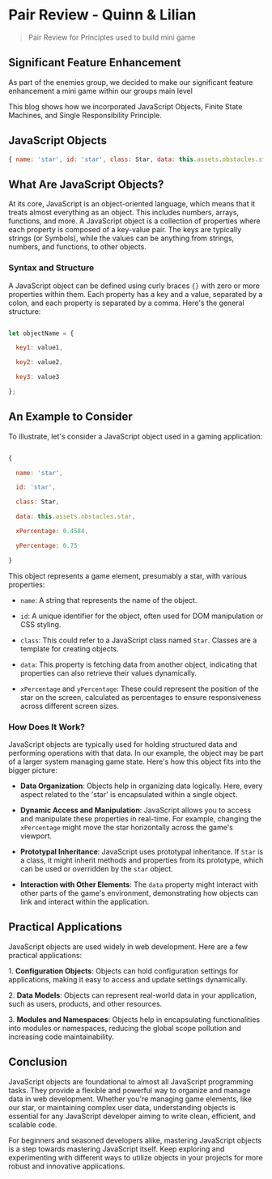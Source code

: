 # Pair Review - Quinn & Lilian
> Pair Review for Principles used to build mini game

## Significant Feature Enhancement

As part of the enemies group, we decided to make our significant feature enhancement a mini game within our groups main level 

This blog shows how we incorporated JavaScript Objects, Finite State Machines, and Single Responsibility Principle.

## JavaScript Objects

```javascript
{ name: 'star', id: 'star', class: Star, data: this.assets.obstacles.star, xPercentage: 0.4584, yPercentage: 0.75 },
```

## What Are JavaScript Objects?

At its core, JavaScript is an object-oriented language, which means that it treats almost everything as an object. This includes numbers, arrays, functions, and more. A JavaScript object is a collection of properties where each property is composed of a key-value pair. The keys are typically strings (or Symbols), while the values can be anything from strings, numbers, and functions, to other objects.

### Syntax and Structure

A JavaScript object can be defined using curly braces `{}` with zero or more properties within them. Each property has a key and a value, separated by a colon, and each property is separated by a comma. Here's the general structure:

```javascript

let objectName = {

  key1: value1,

  key2: value2,

  key3: value3

};

```

## An Example to Consider

To illustrate, let's consider a JavaScript object used in a gaming application:

```javascript

{ 

  name: 'star', 

  id: 'star', 

  class: Star, 

  data: this.assets.obstacles.star, 

  xPercentage: 0.4584, 

  yPercentage: 0.75 

}

```

This object represents a game element, presumably a star, with various properties:

- `name`: A string that represents the name of the object.

- `id`: A unique identifier for the object, often used for DOM manipulation or CSS styling.

- `class`: This could refer to a JavaScript class named `Star`. Classes are a template for creating objects.

- `data`: This property is fetching data from another object, indicating that properties can also retrieve their values dynamically.

- `xPercentage` and `yPercentage`: These could represent the position of the star on the screen, calculated as percentages to ensure responsiveness across different screen sizes.

### How Does It Work?

JavaScript objects are typically used for holding structured data and performing operations with that data. In our example, the object may be part of a larger system managing game state. Here's how this object fits into the bigger picture:

- **Data Organization**: Objects help in organizing data logically. Here, every aspect related to the 'star' is encapsulated within a single object.

- **Dynamic Access and Manipulation**: JavaScript allows you to access and manipulate these properties in real-time. For example, changing the `xPercentage` might move the star horizontally across the game's viewport.

- **Prototypal Inheritance**: JavaScript uses prototypal inheritance. If `Star` is a class, it might inherit methods and properties from its prototype, which can be used or overridden by the `star` object.

- **Interaction with Other Elements**: The `data` property might interact with other parts of the game's environment, demonstrating how objects can link and interact within the application.

## Practical Applications

JavaScript objects are used widely in web development. Here are a few practical applications:

1\. **Configuration Objects**: Objects can hold configuration settings for applications, making it easy to access and update settings dynamically.

2\. **Data Models**: Objects can represent real-world data in your application, such as users, products, and other resources.

3\. **Modules and Namespaces**: Objects help in encapsulating functionalities into modules or namespaces, reducing the global scope pollution and increasing code maintainability.

## Conclusion

JavaScript objects are foundational to almost all JavaScript programming tasks. They provide a flexible and powerful way to organize and manage data in web development. Whether you're managing game elements, like our star, or maintaining complex user data, understanding objects is essential for any JavaScript developer aiming to write clean, efficient, and scalable code.

For beginners and seasoned developers alike, mastering JavaScript objects is a step towards mastering JavaScript itself. Keep exploring and experimenting with different ways to utilize objects in your projects for more robust and innovative applications.
